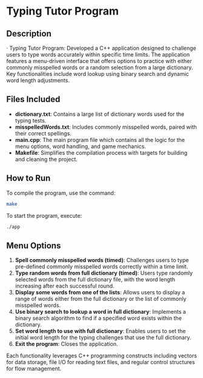 # Typing Tutor Program

## Description
· Typing Tutor Program: Developed a C++ application designed to challenge users to type words accurately within specific time limits. The application features a menu-driven interface that offers options to practice with either commonly misspelled words or a random selection from a large dictionary. Key functionalities include word lookup using binary search and dynamic word length adjustments.

## Files Included
- **dictionary.txt**: Contains a large list of dictionary words used for the typing tests.
- **misspelledWords.txt**: Includes commonly misspelled words, paired with their correct spellings.
- **main.cpp**: The main program file which contains all the logic for the menu options, word handling, and game mechanics.
- **Makefile**: Simplifies the compilation process with targets for building and cleaning the project.

## How to Run
To compile the program, use the command:
```bash
make
```
To start the program, execute:
```bash
./app
```
## Menu Options
1. **Spell commonly misspelled words (timed)**: Challenges users to type pre-defined commonly misspelled words correctly within a time limit.
2. **Type random words from full dictionary (timed)**: Users type randomly selected words from the full dictionary file, with the word length increasing after each successful round.
3. **Display some words from one of the lists**: Allows users to display a range of words either from the full dictionary or the list of commonly misspelled words.
4. **Use binary search to lookup a word in full dictionary**: Implements a binary search algorithm to find if a specified word exists within the dictionary.
5. **Set word length to use with full dictionary**: Enables users to set the initial word length for the typing challenges that use the full dictionary.
6. **Exit the program**: Closes the application.

Each functionality leverages C++ programming constructs including vectors for data storage, file I/O for reading text files, and regular control structures for flow management.
